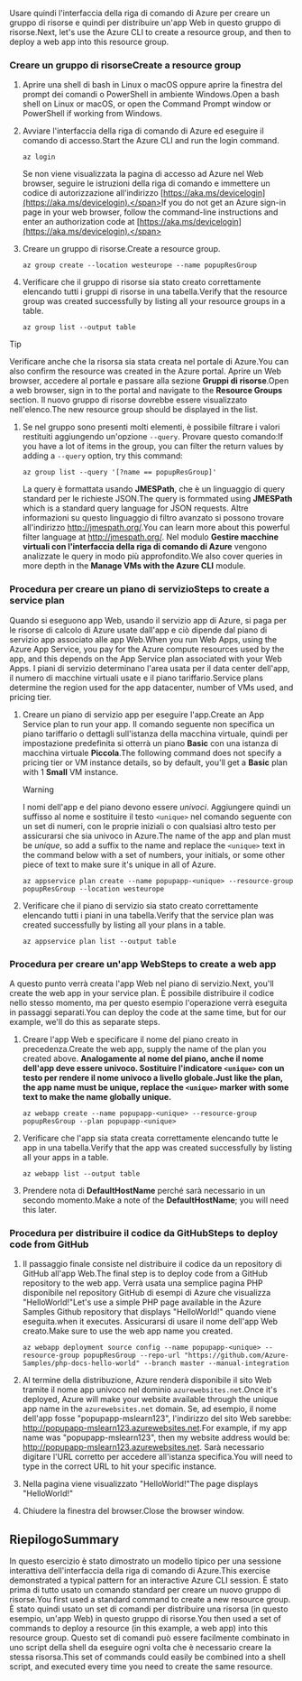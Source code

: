 <span data-ttu-id="c7eb8-101">Usare quindi l'interfaccia della riga di comando di Azure per creare un gruppo di risorse e quindi per distribuire un'app Web in questo gruppo di risorse.</span><span class="sxs-lookup"><span data-stu-id="c7eb8-101">Next, let's use the Azure CLI to create a resource group, and then to deploy a web app into this resource group.</span></span> 

### <a name="create-a-resource-group"></a><span data-ttu-id="c7eb8-102">Creare un gruppo di risorse</span><span class="sxs-lookup"><span data-stu-id="c7eb8-102">Create a resource group</span></span>

1. <span data-ttu-id="c7eb8-103">Aprire una shell di bash in Linux o macOS oppure aprire la finestra del prompt dei comandi o PowerShell in ambiente Windows.</span><span class="sxs-lookup"><span data-stu-id="c7eb8-103">Open a bash shell on Linux or macOS, or open the Command Prompt window or PowerShell if working from Windows.</span></span>

1. <span data-ttu-id="c7eb8-104">Avviare l'interfaccia della riga di comando di Azure ed eseguire il comando di accesso.</span><span class="sxs-lookup"><span data-stu-id="c7eb8-104">Start the Azure CLI and run the login command.</span></span>

    ```azurecli
    az login
    ```
    <span data-ttu-id="c7eb8-105">Se non viene visualizzata la pagina di accesso ad Azure nel Web browser, seguire le istruzioni della riga di comando e immettere un codice di autorizzazione all'indirizzo [https://aka.ms/devicelogin](https://aka.ms/devicelogin).</span><span class="sxs-lookup"><span data-stu-id="c7eb8-105">If you do not get an Azure sign-in page in your web browser, follow the command-line instructions and enter an authorization code at [https://aka.ms/devicelogin](https://aka.ms/devicelogin).</span></span>

1. <span data-ttu-id="c7eb8-106">Creare un gruppo di risorse.</span><span class="sxs-lookup"><span data-stu-id="c7eb8-106">Create a resource group.</span></span>

    ```azurecli
    az group create --location westeurope --name popupResGroup
    ```

1. <span data-ttu-id="c7eb8-107">Verificare che il gruppo di risorse sia stato creato correttamente elencando tutti i gruppi di risorse in una tabella.</span><span class="sxs-lookup"><span data-stu-id="c7eb8-107">Verify that the resource group was created successfully by listing all your resource groups in a table.</span></span>

    ```azurecli
    az group list --output table
    ```

> [!TIP]
> <span data-ttu-id="c7eb8-108">Verificare anche che la risorsa sia stata creata nel portale di Azure.</span><span class="sxs-lookup"><span data-stu-id="c7eb8-108">You can also confirm the resource was created in the Azure portal.</span></span> <span data-ttu-id="c7eb8-109">Aprire un Web browser, accedere al portale e passare alla sezione **Gruppi di risorse**.</span><span class="sxs-lookup"><span data-stu-id="c7eb8-109">Open a web browser, sign in to the portal and navigate to the **Resource Groups** section.</span></span> <span data-ttu-id="c7eb8-110">Il nuovo gruppo di risorse dovrebbe essere visualizzato nell'elenco.</span><span class="sxs-lookup"><span data-stu-id="c7eb8-110">The new resource group should be displayed in the list.</span></span>

1. <span data-ttu-id="c7eb8-111">Se nel gruppo sono presenti molti elementi, è possibile filtrare i valori restituiti aggiungendo un'opzione `--query`. Provare questo comando:</span><span class="sxs-lookup"><span data-stu-id="c7eb8-111">If you have a lot of items in the group, you can filter the return values by adding a `--query` option, try this command:</span></span>

    ```azurecli
    az group list --query '[?name == popupResGroup]'
    ```

    <span data-ttu-id="c7eb8-112">La query è formattata usando **JMESPath**, che è un linguaggio di query standard per le richieste JSON.</span><span class="sxs-lookup"><span data-stu-id="c7eb8-112">The query is formmated using **JMESPath** which is a standard query language for JSON requests.</span></span> <span data-ttu-id="c7eb8-113">Altre informazioni su questo linguaggio di filtro avanzato si possono trovare all'indirizzo <http://jmespath.org/>.</span><span class="sxs-lookup"><span data-stu-id="c7eb8-113">You can learn more about this powerful filter language at <http://jmespath.org/>.</span></span> <span data-ttu-id="c7eb8-114">Nel modulo **Gestire macchine virtuali con l'interfaccia della riga di comando di Azure** vengono analizzate le query in modo più approfondito.</span><span class="sxs-lookup"><span data-stu-id="c7eb8-114">We also cover queries in more depth in the **Manage VMs with the Azure CLI** module.</span></span>

### <a name="steps-to-create-a-service-plan"></a><span data-ttu-id="c7eb8-115">Procedura per creare un piano di servizio</span><span class="sxs-lookup"><span data-stu-id="c7eb8-115">Steps to create a service plan</span></span>

<span data-ttu-id="c7eb8-116">Quando si eseguono app Web, usando il servizio app di Azure, si paga per le risorse di calcolo di Azure usate dall'app e ciò dipende dal piano di servizio app associato alle app Web.</span><span class="sxs-lookup"><span data-stu-id="c7eb8-116">When you run Web Apps, using the Azure App Service, you pay for the Azure compute resources used by the app, and this depends on the App Service plan associated with your Web Apps.</span></span> <span data-ttu-id="c7eb8-117">I piani di servizio determinano l'area usata per il data center dell'app, il numero di macchine virtuali usate e il piano tariffario.</span><span class="sxs-lookup"><span data-stu-id="c7eb8-117">Service plans determine the region used for the app datacenter, number of VMs used, and pricing tier.</span></span>

1. <span data-ttu-id="c7eb8-118">Creare un piano di servizio app per eseguire l'app.</span><span class="sxs-lookup"><span data-stu-id="c7eb8-118">Create an App Service plan to run your app.</span></span> <span data-ttu-id="c7eb8-119">Il comando seguente non specifica un piano tariffario o dettagli sull'istanza della macchina virtuale, quindi per impostazione predefinita si otterrà un piano **Basic** con una istanza di macchina virtuale **Piccola**.</span><span class="sxs-lookup"><span data-stu-id="c7eb8-119">The following command does not specify a pricing tier or VM instance details, so by default, you'll get a **Basic** plan with 1 **Small** VM instance.</span></span>

    > [!WARNING]
    > <span data-ttu-id="c7eb8-120">I nomi dell'app e del piano devono essere _univoci_. Aggiungere quindi un suffisso al nome e sostituire il testo `<unique>` nel comando seguente con un set di numeri, con le proprie iniziali o con qualsiasi altro testo per assicurarsi che sia univoco in Azure.</span><span class="sxs-lookup"><span data-stu-id="c7eb8-120">The name of the app and plan must be _unique_, so add a suffix to the name and replace the `<unique>` text in the command below with a set of numbers, your initials, or some other piece of text to make sure it's unique in all of Azure.</span></span> 

    ```azurecli
    az appservice plan create --name popupapp-<unique> --resource-group popupResGroup --location westeurope
    ```

1. <span data-ttu-id="c7eb8-121">Verificare che il piano di servizio sia stato creato correttamente elencando tutti i piani in una tabella.</span><span class="sxs-lookup"><span data-stu-id="c7eb8-121">Verify that the service plan was created successfully by listing all your plans in a table.</span></span>

    ```azurecli
    az appservice plan list --output table
    ```

### <a name="steps-to-create-a-web-app"></a><span data-ttu-id="c7eb8-122">Procedura per creare un'app Web</span><span class="sxs-lookup"><span data-stu-id="c7eb8-122">Steps to create a web app</span></span>

<span data-ttu-id="c7eb8-123">A questo punto verrà creata l'app Web nel piano di servizio.</span><span class="sxs-lookup"><span data-stu-id="c7eb8-123">Next, you'll create the web app in your service plan.</span></span> <span data-ttu-id="c7eb8-124">È possibile distribuire il codice nello stesso momento, ma per questo esempio l'operazione verrà eseguita in passaggi separati.</span><span class="sxs-lookup"><span data-stu-id="c7eb8-124">You can deploy the code at the same time, but for our example, we'll do this as separate steps.</span></span>

1. <span data-ttu-id="c7eb8-125">Creare l'app Web e specificare il nome del piano creato in precedenza.</span><span class="sxs-lookup"><span data-stu-id="c7eb8-125">Create the web app, supply the name of the plan you created above.</span></span> <span data-ttu-id="c7eb8-126">**Analogamente al nome del piano, anche il nome dell'app deve essere univoco. Sostituire l'indicatore `<unique>` con un testo per rendere il nome univoco a livello globale.**</span><span class="sxs-lookup"><span data-stu-id="c7eb8-126">**Just like the plan, the app name must be unique, replace the `<unique>` marker with some text to make the name globally unique.**</span></span>
    ```azurecli
    az webapp create --name popupapp-<unique> --resource-group popupResGroup --plan popupapp-<unique>
    ```

1. <span data-ttu-id="c7eb8-127">Verificare che l'app sia stata creata correttamente elencando tutte le app in una tabella.</span><span class="sxs-lookup"><span data-stu-id="c7eb8-127">Verify that the app was created successfully by listing all your apps in a table.</span></span>

    ```azurecli
    az webapp list --output table
    ```

1. <span data-ttu-id="c7eb8-128">Prendere nota di **DefaultHostName** perché sarà necessario in un secondo momento.</span><span class="sxs-lookup"><span data-stu-id="c7eb8-128">Make a note of the **DefaultHostName**; you will need this later.</span></span>

### <a name="steps-to-deploy-code-from-github"></a><span data-ttu-id="c7eb8-129">Procedura per distribuire il codice da GitHub</span><span class="sxs-lookup"><span data-stu-id="c7eb8-129">Steps to deploy code from GitHub</span></span>

1. <span data-ttu-id="c7eb8-130">Il passaggio finale consiste nel distribuire il codice da un repository di GitHub all'app Web.</span><span class="sxs-lookup"><span data-stu-id="c7eb8-130">The final step is to deploy code from a GitHub repository to the web app.</span></span> <span data-ttu-id="c7eb8-131">Verrà usata una semplice pagina PHP disponibile nel repository GitHub di esempi di Azure che visualizza "HelloWorld!"</span><span class="sxs-lookup"><span data-stu-id="c7eb8-131">Let's use a simple PHP page available in the Azure Samples Github repository that displays "HelloWorld!"</span></span> <span data-ttu-id="c7eb8-132">quando viene eseguita.</span><span class="sxs-lookup"><span data-stu-id="c7eb8-132">when it executes.</span></span> <span data-ttu-id="c7eb8-133">Assicurarsi di usare il nome dell'app Web creato.</span><span class="sxs-lookup"><span data-stu-id="c7eb8-133">Make sure to use the web app name you created.</span></span>

    ```azurecli
    az webapp deployment source config --name popupapp-<unique> --resource-group popupResGroup --repo-url "https://github.com/Azure-Samples/php-docs-hello-world" --branch master --manual-integration
    ```

1. <span data-ttu-id="c7eb8-134">Al termine della distribuzione, Azure renderà disponibile il sito Web tramite il nome app univoco nel dominio `azurewebsites.net`.</span><span class="sxs-lookup"><span data-stu-id="c7eb8-134">Once it's deployed, Azure will make your website available through the unique app name in the `azurewebsites.net` domain.</span></span> <span data-ttu-id="c7eb8-135">Se, ad esempio, il nome dell'app fosse "popupapp-mslearn123", l'indirizzo del sito Web sarebbe: <http://popupapp-mslearn123.azurewebsites.net>.</span><span class="sxs-lookup"><span data-stu-id="c7eb8-135">For example, if my app name was "popupapp-mslearn123", then my website address would be: <http://popupapp-mslearn123.azurewebsites.net>.</span></span> <span data-ttu-id="c7eb8-136">Sarà necessario digitare l'URL corretto per accedere all'istanza specifica.</span><span class="sxs-lookup"><span data-stu-id="c7eb8-136">You will need to type in the correct URL to hit your specific instance.</span></span>

1. <span data-ttu-id="c7eb8-137">Nella pagina viene visualizzato "HelloWorld!"</span><span class="sxs-lookup"><span data-stu-id="c7eb8-137">The page displays "HelloWorld!"</span></span>

1. <span data-ttu-id="c7eb8-138">Chiudere la finestra del browser.</span><span class="sxs-lookup"><span data-stu-id="c7eb8-138">Close the browser window.</span></span>

## <a name="summary"></a><span data-ttu-id="c7eb8-139">Riepilogo</span><span class="sxs-lookup"><span data-stu-id="c7eb8-139">Summary</span></span>

<span data-ttu-id="c7eb8-140">In questo esercizio è stato dimostrato un modello tipico per una sessione interattiva dell'interfaccia della riga di comando di Azure.</span><span class="sxs-lookup"><span data-stu-id="c7eb8-140">This exercise demonstrated a typical pattern for an interactive Azure CLI session.</span></span> <span data-ttu-id="c7eb8-141">È stato prima di tutto usato un comando standard per creare un nuovo gruppo di risorse.</span><span class="sxs-lookup"><span data-stu-id="c7eb8-141">You first used a standard command to create a new resource group.</span></span> <span data-ttu-id="c7eb8-142">È stato quindi usato un set di comandi per distribuire una risorsa (in questo esempio, un'app Web) in questo gruppo di risorse.</span><span class="sxs-lookup"><span data-stu-id="c7eb8-142">You then used a set of commands to deploy a resource (in this example, a web app) into this resource group.</span></span> <span data-ttu-id="c7eb8-143">Questo set di comandi può essere facilmente combinato in uno script della shell da eseguire ogni volta che è necessario creare la stessa risorsa.</span><span class="sxs-lookup"><span data-stu-id="c7eb8-143">This set of commands could easily be combined into a shell script, and executed every time you need to create the same resource.</span></span>
